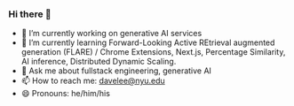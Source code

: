 ### Hi there 👋

- 🔭 I’m currently working on generative AI services
- 🌱 I’m currently learning Forward-Looking Active REtrieval augmented generation (FLARE) / Chrome Extensions, Next.js, Percentage Similarity, AI inference, Distributed Dynamic Scaling.
- 💬 Ask me about fullstack engineering, generative AI
- 📫 How to reach me: davelee@nyu.edu
- 😄 Pronouns: he/him/his

<!--
**daveleee/daveleee** is a ✨ _special_ ✨ repository because its `README.md` (this file) appears on your GitHub profile.

Here are some ideas to get you started:

- 🔭 I’m currently working on ...
- 🌱 I’m currently learning ...
- 👯 I’m looking to collaborate on ...
- 🤔 I’m looking for help with ...
- 💬 Ask me about ...
- 📫 How to reach me: ...
- 😄 Pronouns: ...
- ⚡ Fun fact: ...
-->
